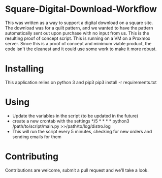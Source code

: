 # Square-Digital-Download-Workflow
This was written as a way to support a digital download on a square site. The download was for a quilt pattern, and we wanted to have the pattern automatically sent out upon purchase with no input from us. This is the resulting proof of concept script. This is running on a VM on a Proxmox server. Since this is a proof of concept and minimum viable product, the code isn't the cleanest and it could use some work to make it more robust.

# Installing
This application relies on python 3 and pip3
   pip3 install -r requirements.txt

# Using
  * Update the variables in the script (to be updated in the future)
  * create a new crontab with the settings
    */5 * * * * python3 /path/to/script/main.py >>/path/to/log/distro.log
  * This will run the script every 5 minutes, checking for new orders and sending emails for them


# Contributing
Contributions are welcome, submit a pull request and we'll take a look.
